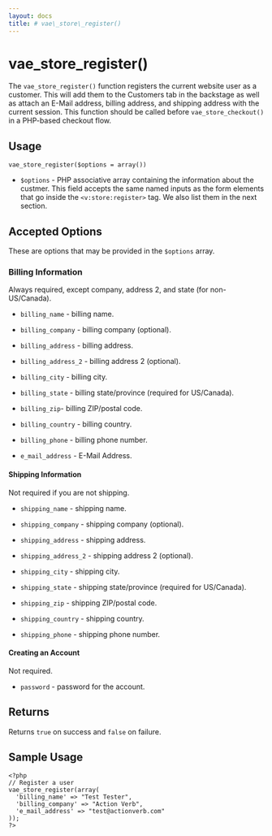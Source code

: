 ```yaml
---
layout: docs
title: # vae\_store\_register()
---
```


# vae\_store\_register()

The `vae_store_register()` function registers the current website user
as a customer. This will add them to the Customers tab in the backstage
as well as attach an E-Mail address, billing address, and shipping
address with the current session. This function should be called before
`vae_store_checkout()` in a PHP-based checkout flow.

## Usage

`vae_store_register($options = array())`

-   `$options` - PHP associative array containing the information about
    the custmer. This field accepts the same named inputs as the form
    elements that go inside the `<v:store:register>` tag. We also list
    them in the next section.

## Accepted Options

These are options that may be provided in the `$options` array.

### Billing Information

Always required, except company, address 2, and state (for
non-US/Canada).

-   `billing_name` - billing name.

-   `billing_company` - billing company (optional).

-   `billing_address` - billing address.

-   `billing_address_2` - billing address 2 (optional).

-   `billing_city` - billing city.

-   `billing_state` - billing state/province (required for US/Canada).

-   `billing_zip`- billing ZIP/postal code.

-   `billing_country` - billing country.

-   `billing_phone` - billing phone number.

-   `e_mail_address` - E-Mail Address.

#### Shipping Information

Not required if you are not shipping.

-   `shipping_name` - shipping name.

-   `shipping_company` - shipping company (optional).

-   `shipping_address` - shipping address.

-   `shipping_address_2` - shipping address 2 (optional).

-   `shipping_city` - shipping city.

-   `shipping_state` - shipping state/province (required for US/Canada).

-   `shipping_zip` - shipping ZIP/postal code.

-   `shipping_country` - shipping country.

-   `shipping_phone` - shipping phone number.

#### Creating an Account

Not required.

-   `password` - password for the account.

## Returns

Returns `true` on success and `false` on failure.

## Sample Usage

    <?php 
    // Register a user          
    vae_store_register(array(
      'billing_name' => "Test Tester",
      'billing_company' => "Action Verb",
      'e_mail_address' => "test@actionverb.com"
    ));
    ?>
